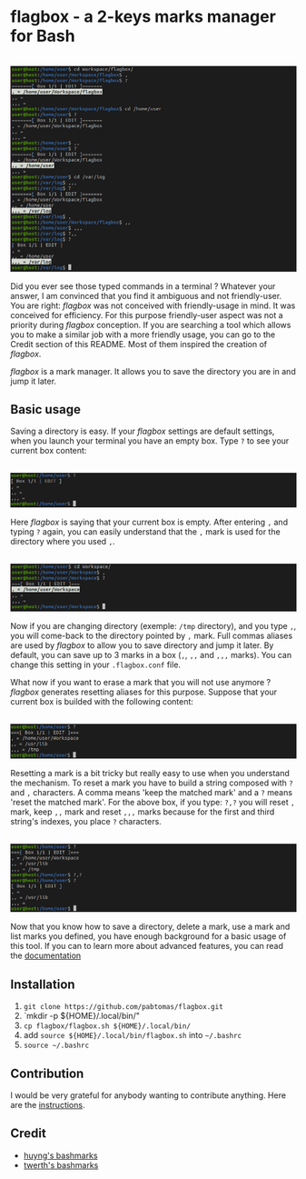 # flagbox - a 2-keys marks manager for Bash

</br>
<img src="/media/weirdcommands.png">
</br>

Did you ever see those typed commands in a terminal ? Whatever your answer, I
am convinced that you find it ambiguous and not friendly-user. You are right:
*flagbox* was not conceived with friendly-usage in mind. It was conceived for
efficiency. For this purpose friendly-user aspect was not a priority during
*flagbox* conception. If you are searching a tool which allows you to make a
similar job with a more friendly usage, you can go to the Credit section of
this README. Most of them inspired the creation of *flagbox*.

*flagbox* is a mark manager. It allows you to save the directory you are in
and jump it later.

## Basic usage

Saving a directory is easy. If your *flagbox* settings are default settings,
when you launch your terminal you have an empty box. Type `?` to see your
current box content:

</br>
<img src="/media/chain1.png">
</br>

Here *flagbox* is saying that your current box is empty. After entering `,`
and typing `?` again, you can easily understand that the `,` mark is used for
the directory where you used `,`.

</br>
<img src="/media/chain0.png">
</br>

Now if you are changing directory (exemple: `/tmp` directory), and you type
`,`, you will come-back to the directory pointed by `,` mark. Full commas
aliases are used by *flagbox* to allow you to save directory and jump it later.
By default, you can save up to 3 marks in a box (`,`, `,,` and `,,,` marks).
You can change this setting in your `.flagbox.conf` file.

What now if you want to erase a mark that you will not use anymore ? *flagbox*
generates resetting aliases for this purpose. Suppose that your current box is
builded with the following content:

</br>
<img src="/media/fullfilledbox.png">
</br>

Resetting a mark is a bit tricky but really easy to use when you understand
the mechanism. To reset a mark you have to build a string composed with `?`
and `,` characters. A comma means 'keep the matched mark' and a `?` means
'reset the matched mark'. For the above box, if you type: `?,?` you will
reset `,` mark, keep `,,` mark and reset `,,,` marks because for the first and
third string's indexes, you place `?` characters.

</br>
<img src="/media/chain101.png">
</br>

Now that you know how to save a directory, delete a mark, use a mark and list
marks you defined, you have enough background for a basic usage of this tool.
If you can to learn more about advanced features, you can read the
[documentation](https://github.com/pabtomas/flagbox/blob/master/DOCUMENTATION.md)

## Installation

1. `git clone https://github.com/pabtomas/flagbox.git`
2. `mkdir -p ${HOME}/.local/bin/"
3. `cp flagbox/flagbox.sh ${HOME}/.local/bin/`
4. add `source ${HOME}/.local/bin/flagbox.sh` into `~/.bashrc`
5. `source ~/.bashrc`

## Contribution

I would be very grateful for anybody wanting to contribute anything. Here are
the [instructions](https://github.com/pabtomas/flagbox/blob/master/CONTRIBUTING.md).

## Credit

- [huyng's bashmarks](https://github.com/huyng/bashmarks)
- [twerth's bashmarks](https://github.com/twerth/bashmarks)
